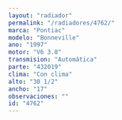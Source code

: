 ```yaml
---
layout: "radiador"
permalink: "/radiadores/4762/"
marca: "Pontiac"
modelo: "Bonneville"
ano: "1997"
motor: "V6 3.8"
transmision: "Automática"
parte: "432019"
clima: "Con clima"
alto: "30 1/2"
ancho: "17"
observaciones: ""
id: "4762"
---
```


